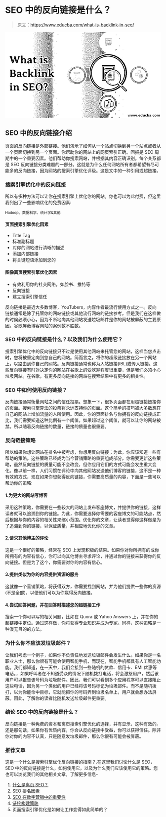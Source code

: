 # SEO 中的反向链接是什么？

> 原文：<https://www.educba.com/what-is-backlink-in-seo/>

![What is Backlink in SEO](img/f7aee623f4762534b951db22099bc4ce.png)



## SEO 中的反向链接介绍

页面的反向链接是外部链接。他们演示了如何从一个站点切换到另一个站点或者从一个页面切换到另一个页面。你帮助你的网站上的网页索引正确。回报是 SEO 周期中的一个重要因素。他们帮助你搜索网站，并根据其内容正确识别。每个关系都是 SEO 反向链接分类难题的一部分。这就是为什么任何网站所有者都希望有尽可能多的反向链接，因为网站的搜索引擎优化评级。这是文中的一种引用或超链接。

### 搜索引擎优化中的反向链接

所以有多种方法可以让你在搜索引擎上优化你的网站。你也可以为此付费，但这里我列出了一些影响优化的免费因素:

<small>Hadoop、数据科学、统计学&其他</small>

#### 页面搜索引擎优化因素

*   Title Tag
*   标准副标题
*   对你的网站进行清晰的描述
*   添加内部链接
*   将关键短语添加到您的

#### 图像离页搜索引擎优化因素

*   有效利用你的社交网络，如脸书、推特等
*   反向链接
*   建立搜索引擎信任

反向链接是最近大多数博客，YouTubers，内容作者最流行使用方式之一。反向链接通常是除了托管你的网站链接或其他流行网站的链接参考。但是我们在这样做的时候必须小心，因为不断地向其他网站发送垃圾邮件是你的网站被屏蔽的主要原因。谷歌屏蔽博客网站的案例数不胜数。

### SEO 中的反向链接是什么？以及我们为什么使用它？

搜索引擎优化中的反向链接只不过是使用其他网站来托管您的网站，这样当您点击时，您将被重定向到您自己的网站。简而言之，将你的超级链接放在另一个网站上，以路由到你自己的网站。反向链接通常也称为入站链接(IBL)或传入链接。这些反向链接有时对决定你的网站在谷歌上的受欢迎程度很重要，但是我们必须小心垃圾网站。在谷歌，有更多反向链接的网站在搜索结果中有更多的相关性。

### SEO 中如何使用反向链接？

反向链接通常衡量网站之间的信任投票。想象一下，很多页面都在用超链接链接你的页面。搜索引擎算法的投票将永远支持你的页面。这个简单的技巧被大多数想在自己的网站上增加流量的人所使用。因此，你的页面排名与你拥有的反向链接成正比，我们需要知道这种比例有一个阈值，如果超过这个阈值，就可以让你的网站被禁。所以随着反向链接的数量，链接的质量也很重要。

### 反向链接策略

所以如果你想让网站在排名中被考虑，你想用反向链接；为此，你应该知道一些有帮助的策略。这些策略已经成为当今营销策略的重要组成部分。你需要更新这些策略，虽然反向链接的质量可能不会改变，但你应用它们的方式可能会发生重大变化。像以前一样，人们习惯在评论中向其他网站发送他们博客的链接，这不是一种有效的方式，现在如果你想获得反向链接，你需要高质量的内容，下面是一些可以帮助你的策略:

#### 1.为更大的网站写博客

采用这种策略，你需要在一些较大的网站上发布客座博文，并提供你的链接，这样读者就可以追溯到你的链接。为此，你需要选择你需要的客座博文的可能站点，然后根据与你的内容的相关性来缩小范围。优化你的文章，让读者觉得你这样做是为了追溯到你的链接，以保证质量，并相应地优化你的文章。

#### 2.请求其他博主的评论

这是一个很好的策略，经常在 SEO 上发现积极的结果。如果你对你所拥有的或你所拥有的内容有信心，你可以向其他博主寻求评论，并通过你的链接来获得你的反向链接。但是为了这个，你需要对你的内容有信心。

#### 3.提供类似为你的内容提供资源的服务

这就像一个营销策略，将获得双方，你需要找到网站，并为他们提供一些你的资源(不是全部)，以便他们可以为你赢得反向链接。

#### 4.尝试回答问题，并在回答时描述您的超链接工作

搜索一个你可以写的相关问题，比如在 Quora 或 Yahoo Answers 上，并在你的超链接中定位。通过这样做，你将获得专业知识并成为专家。同样，这种策略是一种漫无目的的方法。

### 为什么你不应该发垃圾邮件？

让我们考虑一个例子，如果你不负责任地发送垃圾邮件会发生什么。如果你是一名职业人士，那么你很有可能会使用智能手机，而现在，智能手机都具有人工智能功能。我们都知道，在一天中，我们会接到一些随机的贷款、信用卡、EMI 优惠等电话。，如果呼叫者在不知道受众的情况下随机拨打电话，将会激怒用户，然后该用户可以报告该号码为垃圾邮件。因此，我们可以看到多个应用程序可以直接阻止这些电话，因为另一个类似的用户已经将该号码标记为垃圾邮件。而不是随机拨打，以为你能命中目标，它就能把你的号码弄到垃圾名单上，用户就会想办法屏蔽。因此，了解你的读者比随机发送垃圾邮件更重要。

### 结论 SEO 中的反向链接是什么？

反向链接是一种免费的资本和离页搜索引擎优化的选择，并有显示，这种有效的。还是那句话，如果你有优质内容，你会从反向链接中受益，你可以获得信任。除非你对你的内容不认真，只是随意发垃圾邮件，那么你很有可能会被屏蔽。

### 推荐文章

这是一个什么是搜索引擎优化反向链接的指南？.在这里我们讨论什么是 SEO，SEO 中的反向链接是什么，如何使用它，以及为什么我们应该使用它的策略。您也可以浏览我们的其他相关文章，了解更多信息-

1.  [什么是离页 SEO？](https://www.educba.com/what-is-off-page-seo/)
2.  [SEO 排名因素](https://www.educba.com/seo-ranking-factors/)
3.  [SEO 在数字营销中的重要性](https://www.educba.com/seo-in-digital-marketing/)
4.  [链接构建策略](https://www.educba.com/link-building-strategies/)
5.  页面搜索引擎优化是如何让工作变得如此简单的？





